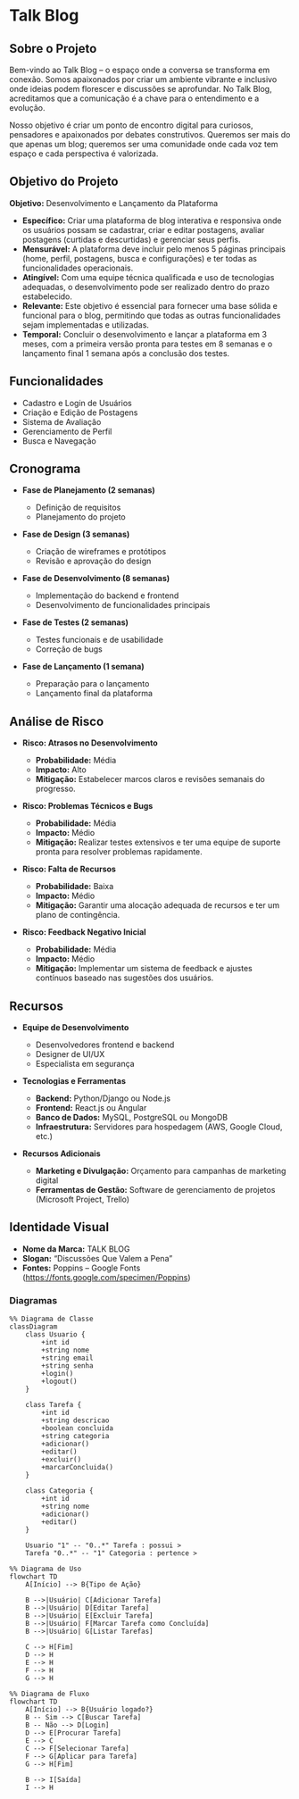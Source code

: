 # Talk Blog

## Sobre o Projeto

Bem-vindo ao Talk Blog – o espaço onde a conversa se transforma em conexão. Somos apaixonados por criar um ambiente vibrante e inclusivo onde ideias podem florescer e discussões se aprofundar. No Talk Blog, acreditamos que a comunicação é a chave para o entendimento e a evolução.

Nosso objetivo é criar um ponto de encontro digital para curiosos, pensadores e apaixonados por debates construtivos. Queremos ser mais do que apenas um blog; queremos ser uma comunidade onde cada voz tem espaço e cada perspectiva é valorizada.

## Objetivo do Projeto

**Objetivo:** Desenvolvimento e Lançamento da Plataforma

- **Específico:** Criar uma plataforma de blog interativa e responsiva onde os usuários possam se cadastrar, criar e editar postagens, avaliar postagens (curtidas e descurtidas) e gerenciar seus perfis.
- **Mensurável:** A plataforma deve incluir pelo menos 5 páginas principais (home, perfil, postagens, busca e configurações) e ter todas as funcionalidades operacionais.
- **Atingível:** Com uma equipe técnica qualificada e uso de tecnologias adequadas, o desenvolvimento pode ser realizado dentro do prazo estabelecido.
- **Relevante:** Este objetivo é essencial para fornecer uma base sólida e funcional para o blog, permitindo que todas as outras funcionalidades sejam implementadas e utilizadas.
- **Temporal:** Concluir o desenvolvimento e lançar a plataforma em 3 meses, com a primeira versão pronta para testes em 8 semanas e o lançamento final 1 semana após a conclusão dos testes.

## Funcionalidades

- Cadastro e Login de Usuários
- Criação e Edição de Postagens
- Sistema de Avaliação
- Gerenciamento de Perfil
- Busca e Navegação

## Cronograma

- **Fase de Planejamento (2 semanas)**
  - Definição de requisitos
  - Planejamento do projeto

- **Fase de Design (3 semanas)**
  - Criação de wireframes e protótipos
  - Revisão e aprovação do design

- **Fase de Desenvolvimento (8 semanas)**
  - Implementação do backend e frontend
  - Desenvolvimento de funcionalidades principais

- **Fase de Testes (2 semanas)**
  - Testes funcionais e de usabilidade
  - Correção de bugs

- **Fase de Lançamento (1 semana)**
  - Preparação para o lançamento
  - Lançamento final da plataforma

## Análise de Risco

- **Risco: Atrasos no Desenvolvimento**
  - **Probabilidade:** Média
  - **Impacto:** Alto
  - **Mitigação:** Estabelecer marcos claros e revisões semanais do progresso.

- **Risco: Problemas Técnicos e Bugs**
  - **Probabilidade:** Média
  - **Impacto:** Médio
  - **Mitigação:** Realizar testes extensivos e ter uma equipe de suporte pronta para resolver problemas rapidamente.

- **Risco: Falta de Recursos**
  - **Probabilidade:** Baixa
  - **Impacto:** Médio
  - **Mitigação:** Garantir uma alocação adequada de recursos e ter um plano de contingência.

- **Risco: Feedback Negativo Inicial**
  - **Probabilidade:** Média
  - **Impacto:** Médio
  - **Mitigação:** Implementar um sistema de feedback e ajustes contínuos baseado nas sugestões dos usuários.

## Recursos

- **Equipe de Desenvolvimento**
  - Desenvolvedores frontend e backend
  - Designer de UI/UX
  - Especialista em segurança

- **Tecnologias e Ferramentas**
  - **Backend:** Python/Django ou Node.js
  - **Frontend:** React.js ou Angular
  - **Banco de Dados:** MySQL, PostgreSQL ou MongoDB
  - **Infraestrutura:** Servidores para hospedagem (AWS, Google Cloud, etc.)

- **Recursos Adicionais**
  - **Marketing e Divulgação:** Orçamento para campanhas de marketing digital
  - **Ferramentas de Gestão:** Software de gerenciamento de projetos (Microsoft Project, Trello)

## Identidade Visual

- **Nome da Marca:** TALK BLOG
- **Slogan:** “Discussões Que Valem a Pena”
- **Fontes:** Poppins – Google Fonts (https://fonts.google.com/specimen/Poppins)

### Diagramas

```mermaid
%% Diagrama de Classe
classDiagram
    class Usuario {
        +int id
        +string nome
        +string email
        +string senha
        +login()
        +logout()
    }

    class Tarefa {
        +int id
        +string descricao
        +boolean concluida
        +string categoria
        +adicionar()
        +editar()
        +excluir()
        +marcarConcluida()
    }

    class Categoria {
        +int id
        +string nome
        +adicionar()
        +editar()
    }

    Usuario "1" -- "0..*" Tarefa : possui >
    Tarefa "0..*" -- "1" Categoria : pertence >

%% Diagrama de Uso
flowchart TD
    A[Início] --> B{Tipo de Ação}

    B -->|Usuário| C[Adicionar Tarefa]
    B -->|Usuário| D[Editar Tarefa]
    B -->|Usuário| E[Excluir Tarefa]
    B -->|Usuário| F[Marcar Tarefa como Concluída]
    B -->|Usuário| G[Listar Tarefas]

    C --> H[Fim]
    D --> H
    E --> H
    F --> H
    G --> H

%% Diagrama de Fluxo
flowchart TD
    A[Início] --> B{Usuário logado?}
    B -- Sim --> C[Buscar Tarefa]
    B -- Não --> D[Login]
    D --> E[Procurar Tarefa]
    E --> C
    C --> F[Selecionar Tarefa]
    F --> G[Aplicar para Tarefa]
    G --> H[Fim]

    B --> I[Saída]
    I --> H
